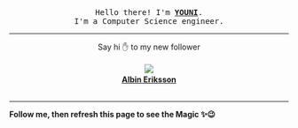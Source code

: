 <p align='center'>
    <samp>Hello there! I'm <b><a href='https://github.com/abdelyouni'>YOUNI</a></b>.<br>
        I'm a Computer Science engineer.
    </samp>
</p>
<hr>
<p align='center'>
    <span>Say hi ✋ to my new follower </span></br></br>
    <img src='https://itspot.ma/github/kezoponk_avatar.png'><b></br>
    <a href='https://github.com/kezoponk'>Albin Eriksson</a></b></br></br>
</p>
<hr>
<b>Follow me, then refresh this page to see the Magic ✨😉</b>